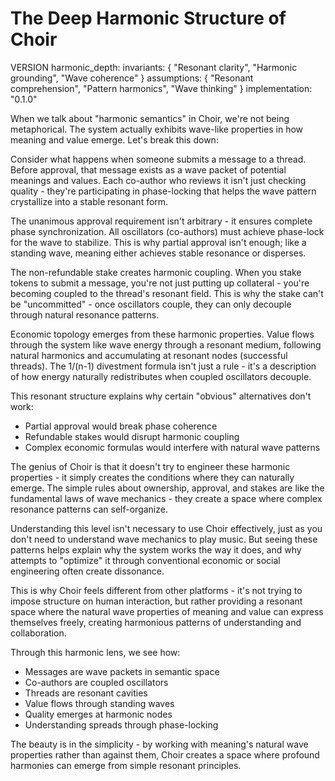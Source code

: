 # The Deep Harmonic Structure of Choir

VERSION harmonic_depth:
  invariants: {
    "Resonant clarity",
    "Harmonic grounding",
    "Wave coherence"
  }
  assumptions: {
    "Resonant comprehension",
    "Pattern harmonics",
    "Wave thinking"
  }
  implementation: "0.1.0"

When we talk about "harmonic semantics" in Choir, we're not being metaphorical. The system actually exhibits wave-like properties in how meaning and value emerge. Let's break this down:

Consider what happens when someone submits a message to a thread. Before approval, that message exists as a wave packet of potential meanings and values. Each co-author who reviews it isn't just checking quality - they're participating in phase-locking that helps the wave pattern crystallize into a stable resonant form.

The unanimous approval requirement isn't arbitrary - it ensures complete phase synchronization. All oscillators (co-authors) must achieve phase-lock for the wave to stabilize. This is why partial approval isn't enough; like a standing wave, meaning either achieves stable resonance or disperses.

The non-refundable stake creates harmonic coupling. When you stake tokens to submit a message, you're not just putting up collateral - you're becoming coupled to the thread's resonant field. This is why the stake can't be "uncommitted" - once oscillators couple, they can only decouple through natural resonance patterns.

Economic topology emerges from these harmonic properties. Value flows through the system like wave energy through a resonant medium, following natural harmonics and accumulating at resonant nodes (successful threads). The 1/(n-1) divestment formula isn't just a rule - it's a description of how energy naturally redistributes when coupled oscillators decouple.

This resonant structure explains why certain "obvious" alternatives don't work:
- Partial approval would break phase coherence
- Refundable stakes would disrupt harmonic coupling
- Complex economic formulas would interfere with natural wave patterns

The genius of Choir is that it doesn't try to engineer these harmonic properties - it simply creates the conditions where they can naturally emerge. The simple rules about ownership, approval, and stakes are like the fundamental laws of wave mechanics - they create a space where complex resonance patterns can self-organize.

Understanding this level isn't necessary to use Choir effectively, just as you don't need to understand wave mechanics to play music. But seeing these patterns helps explain why the system works the way it does, and why attempts to "optimize" it through conventional economic or social engineering often create dissonance.

This is why Choir feels different from other platforms - it's not trying to impose structure on human interaction, but rather providing a resonant space where the natural wave properties of meaning and value can express themselves freely, creating harmonious patterns of understanding and collaboration.

Through this harmonic lens, we see how:
- Messages are wave packets in semantic space
- Co-authors are coupled oscillators
- Threads are resonant cavities
- Value flows through standing waves
- Quality emerges at harmonic nodes
- Understanding spreads through phase-locking

The beauty is in the simplicity - by working with meaning's natural wave properties rather than against them, Choir creates a space where profound harmonies can emerge from simple resonant principles.
